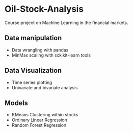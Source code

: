# Oil-Stock-Analysis

Course project on Machine Learning in the financial markets. 

## Data manipulation

- Data wrangling with pandas
- MinMax scaling with sckikit-learn tools

## Data Visualization

- Time series plotting
- Univariate and bivariate analysis

## Models
- KMeans Clustering within stocks
- Ordinary Linear Regression
- Random Forest Regression
